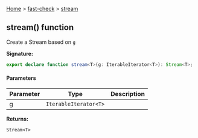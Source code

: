[Home](/) &gt; [fast-check](../fast-check.md) &gt; [stream](stream.md)

## stream() function

Create a Stream based on `g`

<b>Signature:</b>

```typescript
export declare function stream<T>(g: IterableIterator<T>): Stream<T>;
```

#### Parameters

|  Parameter | Type | Description |
|  --- | --- | --- |
|  g | <code>IterableIterator&lt;T&gt;</code> |  |

<b>Returns:</b>

`Stream<T>`

